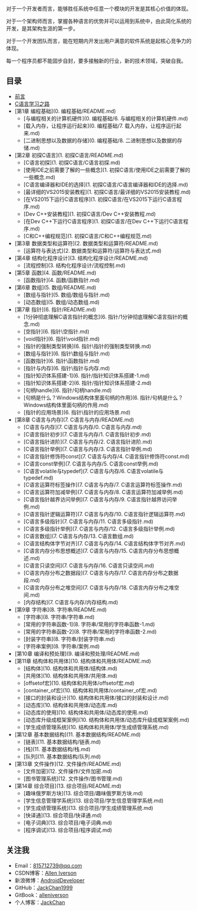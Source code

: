 对于一个开发者而言，能够胜任系统中任意一个模块的开发是其核心价值的体现。

对于一个架构师而言，掌握各种语言的优势并可以运用到系统中，由此简化系统的开发，是其架构生涯的第一步。

对于一个开发团队而言，能在短期内开发出用户满意的软件系统是起核心竞争力的体现。

每一个程序员都不能固步自封，要多接触新的行业，新的技术领域，突破自我。

## 目录

* [前言](README.md)
* [C语言学习之路](C语言学习之路.md)
* [第1章 编程基础](0. 编程基础/README.md)
    * [与编程相关的计算机硬件](0. 编程基础/6. 与编程相关的计算机硬件.md)
    * [载入内存，让程序运行起来](0. 编程基础/7. 载入内存，让程序运行起来.md)
    * [二进制思想以及数据的存储](0. 编程基础/8. 二进制思想以及数据的存储.md)
* [第2章 初探C语言](1. 初探C语言/README.md)
    * [C语言初探](1. 初探C语言/C语言初探.md)
    * [使用IDE之前需要了解的一些概念](1. 初探C语言/使用IDE之前需要了解的一些概念.md)
    * [C语言编译器和IDE的选择](1. 初探C语言/C语言编译器和IDE的选择.md)
    * [最详细的VS2015安装教程](1. 初探C语言/最详细的VS2015安装教程.md)
    * [在VS2015下运行C语言程序](1. 初探C语言/在VS2015下运行C语言程序.md)
    * [Dev C++安装教程](1. 初探C语言/Dev C++安装教程.md)
    * [在Dev C++下运行C语言程序](1. 初探C语言/在Dev C++下运行C语言程序.md)
    * [C和C++编程规范](1. 初探C语言/C和C++编程规范.md)
* [第3章 数据类型和运算符](2. 数据类型和运算符/README.md)
    * [运算符与表达式](2. 数据类型和运算符/运算符与表达式.md)
* [第4章 结构化程序设计](3. 结构化程序设计/README.md)
    * [流程控制](3. 结构化程序设计/流程控制.md)
* [第5章 函数](4. 函数/README.md)
    * [函数指针](4. 函数/函数指针.md)
* [第6章 数组](5. 数组/README.md)
    * [数组与指针](5. 数组/数组与指针.md)
    * [动态数组](5. 数组/动态数组.md)
* [第7章 指针](6. 指针/README.md)
    * [1分钟彻底理解C语言指针的概念](6. 指针/1分钟彻底理解C语言指针的概念.md)
    * [空指针](6. 指针\空指针.md)
    * [void指针](6. 指针\void指针.md)
    * [指针的强制类型转换](6. 指针\指针的强制类型转换.md)
    * [数组与指针](6. 指针\数组与指针.md)
    * [函数指针](6. 指针\函数指针.md)
    * [指针与内存](6. 指针\指针与内存.md)
    * [指针知识体系搭建-1](6. 指针/指针知识体系搭建-1.md)
    * [指针知识体系搭建-2](6. 指针/指针知识体系搭建-2.md)
    * [句柄handle](6. 指针/句柄handle.md)
    * [句柄是什么？Windows结构体里面句柄的作用](6. 指针/句柄是什么？Windows结构体里面句柄的作用.md)
    * [指针的应用场景](6. 指针\指针的应用场景.md)
* [第8章 C语言与内存](7. C语言与内存/README.md)
    * [C语言与内存](7. C语言与内存/0. C语言与内存.md)
    * [C语言指针初步](7. C语言与内存/1. C语言指针初步.md)
    * [C语言指针进阶](7. C语言与内存/2. C语言指针进阶.md)
    * [C语言指针举例](7. C语言与内存/3. C语言指针举例.md)
    * [C语言指针修饰符const](7. C语言与内存/4. C语言指针修饰符const.md)
    * [C语言const举例](7. C语言与内存/5. C语言const举例.md)
    * [C语言volatile与typedef](7. C语言与内存/6. C语言volatile与typedef.md)
    * [C语言运算符标签操作](7. C语言与内存/7. C语言运算符标签操作.md)
    * [C语言运算符加减举例](7. C语言与内存/8. C语言运算符加减举例.md)
    * [C语言指针越界访问举例](7. C语言与内存/9. C语言指针越界访问举例.md)
    * [C语言指针逻辑运算符](7. C语言与内存/10. C语言指针逻辑运算符.md)
    * [C语言多级指针](7. C语言与内存/11. C语言多级指针.md)
    * [C语言多级指针举例](7. C语言与内存/12. C语言多级指针举例.md)
    * [C语言数组](7. C语言与内存/13. C语言数组.md)
    * [C语言结构体字节对齐](7. C语言与内存/14. C语言结构体字节对齐.md)
    * [C语言内存分布思想概述](7. C语言与内存/15. C语言内存分布思想概述.md)
    * [C语言只读空间](7. C语言与内存/16. C语言只读空间.md)
    * [C语言内存分布之数据段](7. C语言与内存/17. C语言内存分布之数据段.md)
    * [C语言内存分布之堆空间](7. C语言与内存/18. C语言内存分布之堆空间.md)
    * [内存结构](7. C语言与内存/内存结构.md)
* [第9章 字符串](8. 字符串/README.md)
    * [字符串](8. 字符串/字符串.md)
    * [常用的字符串函数-1](8. 字符串/常用的字符串函数-1.md)
    * [常用的字符串函数-2](8. 字符串/常用的字符串函数-2.md)
    * [封装字符串](8. 字符串/封装字符串.md)
    * [字符串案例](8. 字符串/案例.md)
* [第10章 编译和预处理](9. 编译和预处理/README.md)
* [第11章 结构体和共用体](10. 结构体和共用体/README.md)
    * [结构体](10. 结构体和共用体/结构体.md)
    * [共用体](10. 结构体和共用体/共用体.md)
    * [offsetof宏](10. 结构体和共用体/offsetof宏.md)
    * [container_of宏](10. 结构体和共用体/container_of宏.md)
    * [接口的封装和设计](10. 结构体和共用体/接口的封装和设计.md)
    * [动态库](10. 结构体和共用体/动态库.md)
    * [动态库的使用](10. 结构体和共用体/动态库的使用.md)
    * [动态库升级成框架案例](10. 结构体和共用体/动态库升级成框架案例.md)
    * [学生成绩管理系统](10. 结构体和共用体/学生成绩管理系统.md)
* [第12章 基本数据结构](11. 基本数据结构/README.md)
    * [链表](11. 基本数据结构/链表.md)
    * [栈](11. 基本数据结构/栈.md)
    * [队列](11. 基本数据结构/队列.md)
* [第13章 文件操作](12. 文件操作/README.md)
    * [文件加密](12. 文件操作/文件加密.md)
    * [图书管理系统](12. 文件操作/图书管理.md)
* [第14章 综合项目](13. 综合项目/README.md)
    * [趣味俄罗斯方块](13. 综合项目/趣味俄罗斯方块.md)
    * [学生信息管理学系统](13. 综合项目/学生信息管理学系统.md)
    * [学生成绩管理系统](13. 综合项目/学生成绩管理系统.md)
    * [快译通](13. 综合项目/快译通.md)
    * [电子词典](13. 综合项目/电子词典.md)
    * [程序调试](13. 综合项目/程序调试.md)

## 关注我

- Email：<815712739@qq.com>
- CSDN博客：[Allen Iverson](http://blog.csdn.net/axi295309066)
- 新浪微博：[AndroidDeveloper](http://weibo.com/u/1848214604?topnav=1&wvr=6&topsug=1&is_all=1)
- GitHub：[JackChan1999](https://github.com/JackChan1999)
- GitBook：[alleniverson](https://www.gitbook.com/@alleniverson)
- 个人博客：[JackChan](https://jackchan1999.github.io/)
